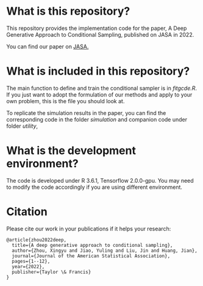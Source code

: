 # What is this repository?
This repository provides the implementation code for the paper, A Deep Generative Approach to Conditional Sampling, published on JASA in 2022.

You can find our paper on [JASA.](https://www.tandfonline.com/doi/abs/10.1080/01621459.2021.2016424?journalCode=uasa20)




# What is included in this repository?
The main function to define and train the conditional sampler is in *fitgcde.R*. If you just want to adopt the formulation of our methods and apply to your own problem, this is the file you should look at.

To replicate the simulation results in the paper, you can find the corresponding code in the folder *simulation* and companion code under folder *utility*, 

# What is the development environment?
The code is developed under R 3.6.1, Tensorflow 2.0.0-gpu. You may need to modify the code accordingly if you are using different environment.

# Citation
Please cite our work in your publications if it helps your research:

    @article{zhou2022deep,
      title={A deep generative approach to conditional sampling},
      author={Zhou, Xingyu and Jiao, Yuling and Liu, Jin and Huang, Jian},
      journal={Journal of the American Statistical Association},
      pages={1--12},
      year={2022},
      publisher={Taylor \& Francis}
    }
